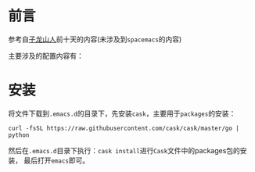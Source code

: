 # 前言
参考自[子龙山人](http://book.emacs-china.org)前十天的内容(未涉及到`spacemacs`的内容)

主要涉及的配置内容有：

# 安装
  将文件下载到`.emacs.d`的目录下，先安装`cask`，主要用于`packages`的安装：
```
curl -fsSL https://raw.githubusercontent.com/cask/cask/master/go | python
```
然后在`.emacs.d`目录下执行：`cask install`进行`Cask`文件中的packages包的安装，
最后打开`emacs`即可。
